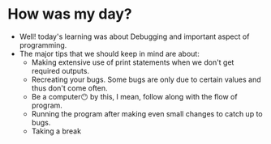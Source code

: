# How was my day?
- Well! today's learning was about Debugging and important aspect of programming.
- The major tips that we should keep in mind are about:
  - Making extensive use of print statements when we don't get required outputs.
  - Recreating your bugs. Some bugs are only due to certain values and thus don't come often.
  - Be a computer😶 by this, I mean, follow along with the flow of program.
  - Running the program after making even small changes to catch up to bugs.
  - Taking a break